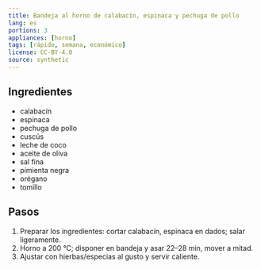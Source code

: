 ```yaml
---
title: Bandeja al horno de calabacín, espinaca y pechuga de pollo
lang: es
portions: 3
appliances: [horno]
tags: [rápido, semana, económico]
license: CC-BY-4.0
source: synthetic
---
```

## Ingredientes
- calabacín
- espinaca
- pechuga de pollo
- cuscús
- leche de coco
- aceite de oliva
- sal fina
- pimienta negra
- orégano
- tomillo

## Pasos
1. Preparar los ingredientes: cortar calabacín, espinaca en dados; salar ligeramente.
2. Horno a 200 °C; disponer en bandeja y asar 22–28 min, mover a mitad.
3. Ajustar con hierbas/especias al gusto y servir caliente.
